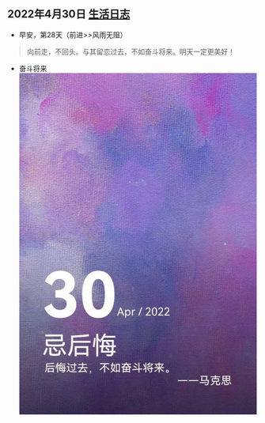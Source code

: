 ## 2022年4月30日  [生活日志](../life.md)
- 早安，第28天（前进>>风雨无阻）
> 向前走，不回头。与其留恋过去，不如奋斗将来。明天一定更美好！  
- 奋斗将来
  ![](../img/20220430.jpg)
  